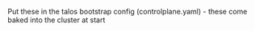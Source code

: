 Put these in the talos bootstrap config (controlplane.yaml) - these come baked into the cluster at start